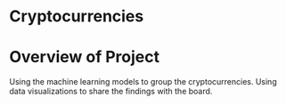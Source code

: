# Cryptocurrencies

# Overview of Project

Using the machine learning models to group the cryptocurrencies. Using data visualizations to share the findings with the board.
